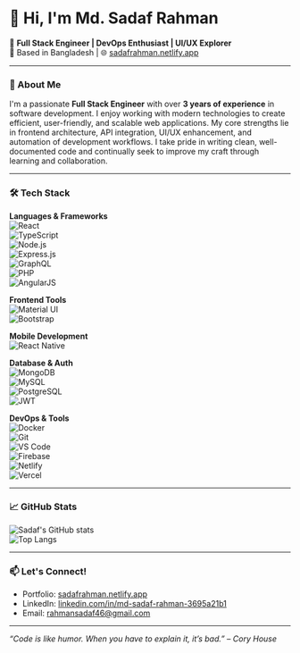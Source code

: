 # 👋 Hi, I'm Md. Sadaf Rahman

🎯 **Full Stack Engineer | DevOps Enthusiast | UI/UX Explorer**  
📍 Based in Bangladesh | 🌐 [sadafrahman.netlify.app](https://sadafrahman.netlify.app)

---

### 🚀 About Me

I'm a passionate **Full Stack Engineer** with over **3 years of experience** in software development. I enjoy working with modern technologies to create efficient, user-friendly, and scalable web applications. My core strengths lie in frontend architecture, API integration, UI/UX enhancement, and automation of development workflows. I take pride in writing clean, well-documented code and continually seek to improve my craft through learning and collaboration.

---

### 🛠️ Tech Stack

**Languages & Frameworks**  
![React](https://img.shields.io/badge/-React-61DAFB?logo=react&logoColor=black&style=flat)  
![TypeScript](https://img.shields.io/badge/-TypeScript-007acc?logo=typescript&logoColor=white&style=flat)  
![Node.js](https://img.shields.io/badge/-Node.js-339933?logo=nodedotjs&logoColor=white&style=flat)  
![Express.js](https://img.shields.io/badge/-Express.js-000000?logo=express&logoColor=white&style=flat)  
![GraphQL](https://img.shields.io/badge/-GraphQL-E10098?logo=graphql&logoColor=white&style=flat)  
![PHP](https://img.shields.io/badge/-PHP-777BB4?logo=php&logoColor=white&style=flat)  
![AngularJS](https://img.shields.io/badge/-AngularJS-DD0031?logo=angularjs&logoColor=white&style=flat)  

**Frontend Tools**  
![Material UI](https://img.shields.io/badge/-MaterialUI-007FFF?logo=mui&logoColor=white&style=flat)  
![Bootstrap](https://img.shields.io/badge/-Bootstrap-7952B3?logo=bootstrap&logoColor=white&style=flat)  

**Mobile Development**  
![React Native](https://img.shields.io/badge/-ReactNative-61DAFB?logo=react&logoColor=black&style=flat)

**Database & Auth**  
![MongoDB](https://img.shields.io/badge/-MongoDB-47A248?logo=mongodb&logoColor=white&style=flat)  
![MySQL](https://img.shields.io/badge/-MySQL-4479A1?logo=mysql&logoColor=white&style=flat)  
![PostgreSQL](https://img.shields.io/badge/-PostgreSQL-336791?logo=postgresql&logoColor=white&style=flat)  
![JWT](https://img.shields.io/badge/-JWT-000000?logo=jsonwebtokens&logoColor=white&style=flat)  

**DevOps & Tools**  
![Docker](https://img.shields.io/badge/-Docker-2496ED?logo=docker&logoColor=white&style=flat)  
![Git](https://img.shields.io/badge/-Git-F05032?logo=git&logoColor=white&style=flat)  
![VS Code](https://img.shields.io/badge/-VSCode-007ACC?logo=visualstudiocode&logoColor=white&style=flat)  
![Firebase](https://img.shields.io/badge/-Firebase-FFCA28?logo=firebase&logoColor=black&style=flat)  
![Netlify](https://img.shields.io/badge/-Netlify-00C7B7?logo=netlify&logoColor=white&style=flat)  
![Vercel](https://img.shields.io/badge/-Vercel-000000?logo=vercel&logoColor=white&style=flat)

---

### 📈 GitHub Stats

![Sadaf's GitHub stats](https://github-readme-stats.vercel.app/api?username=rahmansadaf46&show_icons=true&theme=radical)  
![Top Langs](https://github-readme-stats.vercel.app/api/top-langs/?username=rahmansadaf46&layout=compact&theme=radical)

---

### 📫 Let's Connect!

- Portfolio: [sadafrahman.netlify.app](https://sadafrahman.netlify.app)  
- LinkedIn: [linkedin.com/in/md-sadaf-rahman-3695a21b1](https://linkedin.com/in/md-sadaf-rahman-3695a21b1)  
- Email: rahmansadaf46@gmail.com

---

_“Code is like humor. When you have to explain it, it’s bad.” – Cory House_
